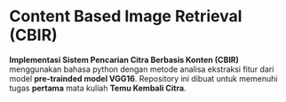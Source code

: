 # Content Based Image Retrieval (CBIR)

**Implementasi Sistem Pencarian Citra Berbasis Konten (CBIR)** menggunakan bahasa python dengan metode analisa ekstraksi fitur dari model **pre-trainded model VGG16**. Repository ini dibuat untuk memenuhi tugas **pertama** mata kuliah **Temu Kembali Citra**.
